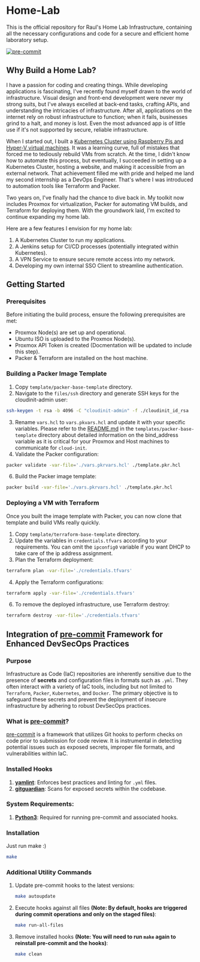 # Home-Lab
This is the official repository for Raul's Home Lab Infrastructure, containing all the necessary configurations and code for a secure and efficient home laboratory setup.

[![pre-commit](https://img.shields.io/badge/pre--commit-enabled-brightgreen?logo=pre-commit)](https://github.com/pre-commit/pre-commit)

## Why Build a Home Lab?
I have a passion for coding and creating things. While developing applications is fascinating, I've recently found myself drawn to the world of infrastructure. Visual design and front-end development were never my strong suits, but I've always excelled at back-end tasks, crafting APIs, and understanding the intricacies of infrastructure. After all, applications on the internet rely on robust infrastructure to function; when it fails, businesses grind to a halt, and money is lost. Even the most advanced app is of little use if it's not supported by secure, reliable infrastructure.

When I started out, I built a [Kubernetes Cluster using Raspberry Pis and Hyper-V virtual machines](https://github.com/chakraborty29/Personal-Projects/blob/main/kubernetes/setup-with-kubeadm.md). It was a learning curve, full of mistakes that forced me to tediously rebuild VMs from scratch. At the time, I didn't know how to automate this process, but eventually, I succeeded in setting up a Kubernetes Cluster, hosting a website, and making it accessible from an external network. That achievement filled me with pride and helped me land my second internship as a DevOps Engineer. That's where I was introduced to automation tools like Terraform and Packer.

Two years on, I've finally had the chance to dive back in. My toolkit now includes Proxmox for virtualization, Packer for automating VM builds, and Terraform for deploying them. With the groundwork laid, I'm excited to continue expanding my home lab.

Here are a few features I envision for my home lab:

1. A Kubernetes Cluster to run my applications.
2. A Jenkins setup for CI/CD processes (potentially integrated within Kubernetes).
3. A VPN Service to ensure secure remote access into my network.
4. Developing my own internal SSO Client to streamline authentication.


## Getting Started


### Prerequisites
Before initiating the build process, ensure the following prerequisites are met:
* Proxmox Node(s) are set up and operational.
* Ubuntu ISO is uploaded to the Proxmox Node(s).
* Proxmox API Token is created (Docmentation will be updated to include this step).
* Packer & Terraform are installed on the host machine.

### Building a Packer Image Template
1. Copy `template/packer-base-template` directory.
2. Navigate to the `files/ssh` directory and generate SSH keys for the cloudinit-admin user:
```bash
ssh-keygen -t rsa -b 4096 -C "cloudinit-admin" -f ./cloudinit_id_rsa
```
3. Rename `vars.hcl` to `vars.pkvars.hcl` and update it with your specific variables. Please refer to the [README.md](https://github.com/chakraborty29/Home-Lab/tree/develop/templates/packer-base-template) in the `templates/packer-base-template` directory about detailed information on the bind_address variable as it is critical for your Proxmox and Host machines to communicate for `cloud-init`.
5. Validate the Packer configuration:
```bash
packer validate -var-file='./vars.pkrvars.hcl' ./template.pkr.hcl
```
6. Build the Packer image template:
```bash
packer build -var-file='./vars.pkrvars.hcl' ./template.pkr.hcl
```

### Deploying a VM with Terraform
Once you built the image template with Packer, you can now clone that template and build VMs really quickly.
1. Copy `template/terraform-base-template` directory.
2. Update the variables in `credentials.tfvars` according to your requirements. You can omit the `ipconfig0` variable if you want DHCP to take care of the ip address assignment.
3. Plan the Terraform deployment:
```bash
terraform plan -var-file='./credentials.tfvars'
```
4. Apply the Terraform configurations:
```bash
terraform apply -var-file='./credentials.tfvars'
```
6. To remove the deployed infrastructure, use Terraform destroy:
```bash
terraform destroy -var-file='./credentials.tfvars'
```

## Integration of [pre-commit](https://pre-commit.com/) Framework for Enhanced DevSecOps Practices
### Purpose
Infrastructure as Code (IaC) repositories are inherently sensitive due to the presence of **secrets** and configuration files in formats such as `.yml`. They often interact with a variety of IaC tools, including but not limited to `Terraform`, `Packer`, `Kubernetes`, and `Docker`. The primary objective is to safeguard these secrets and prevent the deployment of insecure infrastructure by adhering to robust DevSecOps practices.

### What is [pre-commit](https://pre-commit.com/)?
[pre-commit](https://pre-commit.com/) is a framework that utilizes Git hooks to perform checks on code prior to submission for code review. It is instrumental in detecting potential issues such as exposed secrets, improper file formats, and vulnerabilities within IaC.

### Installed Hooks
1. **[yamlint](https://github.com/adrienverge/yamllint)**: Enforces best practices and linting for `.yml` files.
2. **[gitguardian](https://github.com/gitguardian/ggshield)**: Scans for exposed secrets within the codebase.

### System Requirements:
1. **[Python3](https://wiki.python.org/moin/BeginnersGuide/Download)**: Required for running pre-commit and associated hooks.

### Installation

Just run make :)
```bash
make
```

### Additional Utility Commands
1. Update pre-commit hooks to the latest versions:
    ```bash
    make autoupdate
    ```
2. Execute hooks against all files **(Note: By default, hooks are triggered during commit operations and only on the staged files)**:
    ```bash
    make run-all-files
    ```
3. Remove installed hooks **(Note: You will need to run `make` again to reinstall pre-commit and the hooks)**:
    ```bash
    make clean
    ```